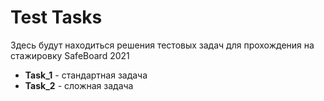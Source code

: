 # Test Tasks
Здесь будут находиться решения тестовых задач для прохождения на стажировку SafeBoard 2021

- **Task_1** - стандартная задача
- **Task_2** - сложная задача
